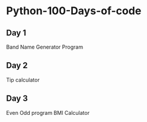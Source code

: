 # Python-100-Days-of-code

## Day 1
Band Name Generator Program

## Day 2
Tip calculator

## Day 3
Even Odd program
BMI Calculator